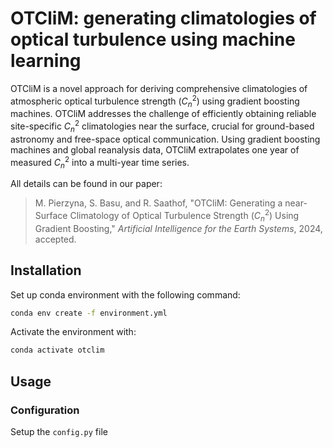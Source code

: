 # OTCliM: generating climatologies of optical turbulence using machine learning

OTCliM is a novel approach for deriving comprehensive climatologies of atmospheric optical turbulence strength ($C_n^2$)
using gradient boosting machines. OTCliM addresses the challenge of efficiently obtaining reliable site-specific $C_n^2$
climatologies near the surface, crucial for ground-based astronomy and free-space optical communication.
Using gradient boosting machines and global reanalysis data, OTCliM extrapolates one year of measured $C_n^2$ into a
multi-year time series.

All details can be found in our paper:

> M. Pierzyna, S. Basu, and R. Saathof, "OTCliM: Generating a near-Surface Climatology of Optical Turbulence
> Strength ($C_n^2$) Using Gradient Boosting," _Artificial Intelligence for the Earth Systems_, 2024, accepted.

## Installation

Set up conda environment with the following command:

```bash
conda env create -f environment.yml
```

Activate the environment with:

```bash
conda activate otclim
```

## Usage

### Configuration

Setup the `config.py` file